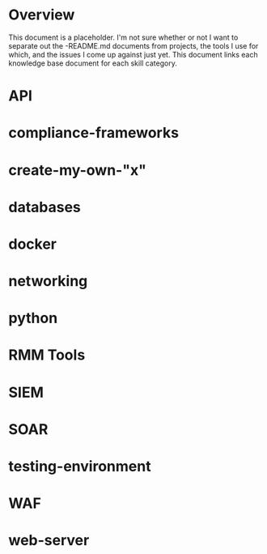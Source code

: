 # Overview
This document is a placeholder. I'm not sure whether or not I want to separate out the <skill>-README.md documents from projects, the tools I use for which, and the issues I come up against just yet.
This document links each knowledge base document for each skill category.

# API

# compliance-frameworks

# create-my-own-"x"

# databases

# docker

# networking

# python

# RMM Tools

# SIEM

# SOAR

# testing-environment

# WAF

# web-server

